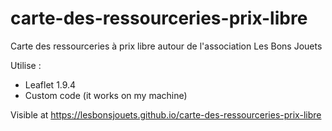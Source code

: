 # carte-des-ressourceries-prix-libre
Carte des ressourceries à prix libre autour de l'association Les Bons Jouets

Utilise :
* Leaflet 1.9.4
* Custom code (it works on my machine)

Visible at https://lesbonsjouets.github.io/carte-des-ressourceries-prix-libre

